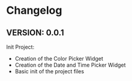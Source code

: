 # Changelog

## VERSION: 0.0.1

Init Project:

- Creation of the Color Picker Widget
- Creation of the Date and Time Picker Widget
- Basic init of the project files
